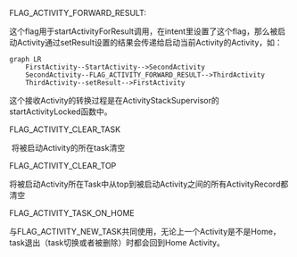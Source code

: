 FLAG_ACTIVITY_FORWARD_RESULT:

​	这个flag用于startActivityForResult调用，在intent里设置了这个flag，那么被启动Activity通过setResult设置的结果会传递给启动当前Activity的Activity，如：

```mermaid
graph LR
	FirstActivity--StartActivity-->SecondActivity
	SecondActivity--FLAG_ACTIVITY_FORWARD_RESULT-->ThirdActivity
	ThirdActivity--setResult-->FirstActivity
```

​	这个接收Activity的转换过程是在ActivityStackSupervisor的startActivityLocked函数中。

FLAG_ACTIVITY_CLEAR_TASK

​	将被启动Activity的所在task清空

FLAG_ACTIVITY_CLEAR_TOP

​	将被启动Activity所在Task中从top到被启动Activity之间的所有ActivityRecord都清空

FLAG_ACTIVITY_TASK_ON_HOME

​	与FLAG_ACTIVITY_NEW_TASK共同使用，无论上一个Activity是不是Home，task退出（task切换或者被删除）时都会回到Home Activity。
